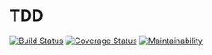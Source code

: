 # TDD
[![Build Status](https://travis-ci.org/Qadriyah/TDD.svg?branch=ch-fix-bug-with-change-email-160834380)](https://travis-ci.org/Qadriyah/TDD) [![Coverage Status](https://coveralls.io/repos/github/Qadriyah/TDD/badge.svg?branch=ch-fix-bug-with-change-email-160834380)](https://coveralls.io/github/Qadriyah/TDD?branch=ch-fix-bug-with-change-email-160834380) [![Maintainability](https://api.codeclimate.com/v1/badges/d59be2842591f6785e07/maintainability)](https://codeclimate.com/github/Qadriyah/TDD/maintainability)

